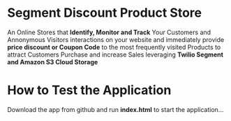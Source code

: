 # Segment Discount Product Store
An Online Stores that **Identify, Monitor and Track** Your Customers and Annonymous Visitors interactions on your website and immediately provide **price discount or Coupon Code** to the most frequently visited Products to attract Customers Purchase and increase Sales leveraging **Twilio Segment and Amazon S3 Cloud Storage**

# How to Test the Application
Download the app from github and run **index.html** to start the application...
